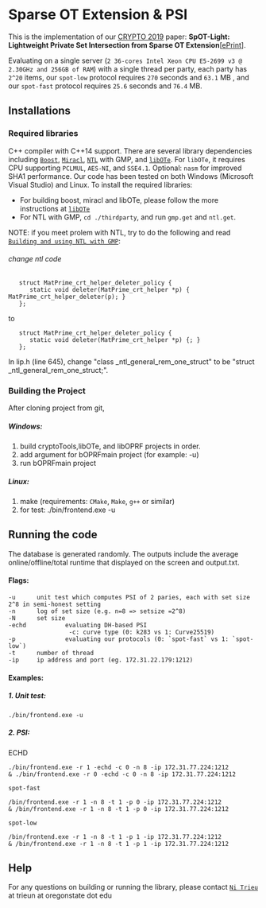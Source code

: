 # Sparse OT Extension & PSI
This is the implementation of our [CRYPTO 2019](http://dl.acm.org/citation.cfm?id=2978381)  paper: **SpOT-Light: Lightweight Private Set Intersection from Sparse OT Extension**[[ePrint](https://eprint.iacr.org/2019/634.pdf)]. 

Evaluating on a single server (`2 36-cores Intel Xeon CPU E5-2699 v3 @ 2.30GHz and 256GB of RAM`) with a single thread per party, each party has `2^20` items, our `spot-low` protocol requires  `270` seconds and `63.1` MB , and our `spot-fast` protocol requires  `25.6` seconds and `76.4` MB. 

## Installations

### Required libraries
 C++ compiler with C++14 support. There are several library dependencies including [`Boost`](https://sourceforge.net/projects/boost/), [`Miracl`](https://github.com/miracl/MIRACL), [`NTL`](http://www.shoup.net/ntl/) with GMP, and [`libOTe`](https://github.com/osu-crypto/libOTe). For `libOTe`, it requires CPU supporting `PCLMUL`, `AES-NI`, and `SSE4.1`. Optional: `nasm` for improved SHA1 performance.   Our code has been tested on both Windows (Microsoft Visual Studio) and Linux. To install the required libraries: 
  * For building boost, miracl and libOTe, please follow the more instructions at [`libOTe`](https://github.com/osu-crypto/libOTe)
  * For NTL with GMP, `cd ./thirdparty`, and run `gmp.get` and `ntl.get`.   

NOTE: if you meet prolem with NTL, try to do the following and read [`Building and using NTL with GMP`](https://www.shoup.net/ntl/doc/tour-gmp.html): 
###### change ntl code

```
   struct MatPrime_crt_helper_deleter_policy {
      static void deleter(MatPrime_crt_helper *p) { MatPrime_crt_helper_deleter(p); }
   };
```
to
```
   struct MatPrime_crt_helper_deleter_policy {
      static void deleter(MatPrime_crt_helper *p) {; }
   };
```

In lip.h (line 645), change "class _ntl_general_rem_one_struct" to be "struct _ntl_general_rem_one_struct;".

### Building the Project
After cloning project from git,
##### Windows:
1. build cryptoTools,libOTe, and libOPRF projects in order.
2. add argument for bOPRFmain project (for example: -u)
3. run bOPRFmain project
 
##### Linux:
1. make (requirements: `CMake`, `Make`, `g++` or similar)
2. for test:
	./bin/frontend.exe -u


## Running the code
The database is generated randomly. The outputs include the average online/offline/total runtime that displayed on the screen and output.txt. 
#### Flags:
    -u		unit test which computes PSI of 2 paries, each with set size 2^8 in semi-honest setting
	-n		log of set size (e.g. n=8 => setsize =2^8)
	-N		set size
	-echd	        evaluating DH-based PSI
	                 -c: curve type (0: k283 vs 1: Curve25519)
	-p              evaluating our protocols (0: `spot-fast` vs 1: `spot-low`)
	-t		number of thread
	-ip		ip address and port (eg. 172.31.22.179:1212)
#### Examples: 
##### 1. Unit test:
	./bin/frontend.exe -u
	
##### 2. PSI:
ECHD

	./bin/frontend.exe -r 1 -echd -c 0 -n 8 -ip 172.31.77.224:1212
	& ./bin/frontend.exe -r 0 -echd -c 0 -n 8 -ip 172.31.77.224:1212

	
`spot-fast`

	/bin/frontend.exe -r 1 -n 8 -t 1 -p 0 -ip 172.31.77.224:1212
	& /bin/frontend.exe -r 1 -n 8 -t 1 -p 0 -ip 172.31.77.224:1212
 
`spot-low`

	/bin/frontend.exe -r 1 -n 8 -t 1 -p 1 -ip 172.31.77.224:1212
	& /bin/frontend.exe -r 1 -n 8 -t 1 -p 1 -ip 172.31.77.224:1212
 
		
## Help
For any questions on building or running the library, please contact [`Ni Trieu`](http://people.oregonstate.edu/~trieun/) at trieun at oregonstate dot edu

